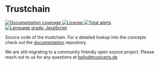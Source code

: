 # Trustchain

<a href="https://trustcerts.github.io/trustchain-node/images/coverage-badge-documentation.svg">
  <img src="https://trustcerts.github.io/trustchain-node/images/coverage-badge-documentation.svg" alt="Documentation coverage" />
</a>

<a href="https://github.com/trustcerts/trustchain-node/blob/master/LICENSE">
  <img src="https://img.shields.io/github/license/trustcerts/trustchain-node.svg" alt="License" />
</a>

<a href="https://lgtm.com/projects/g/trustcerts/trustchain-node/alerts/">
  <img alt="Total alerts" src="https://img.shields.io/lgtm/alerts/g/trustcerts/trustchain-node.svg?logo=lgtm&logoWidth=18"/>
</a>

<a href="https://lgtm.com/projects/g/trustcerts/trustchain-node/context:javascript">
  <img alt="Language grade: JavaScript" src="https://img.shields.io/lgtm/grade/javascript/g/trustcerts/trustchain-node.svg?logo=lgtm&logoWidth=18"/>
</a>

Source code of the trustchain. For a detailed lookup into the concepts check out the [documentation](https://github.com/trustcerts/trustchain-doc) repository.

We are still migrating to a community friendly open source project. Please reach out to us for any questions at [hello@trustcerts.de](mailto:hello@trustcerts.de)
